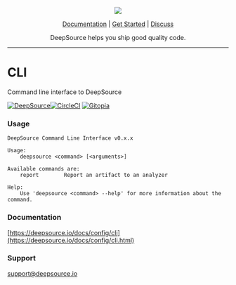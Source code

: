 <p align="center">
  <img src="https://deepsource.io/images/logo-wordmark-dark.svg" />
</p>

<p align="center">
  <a href="https://deepsource.io/docs">Documentation</a> |
  <a href="https://deepsource.io/signup">Get Started</a> |
  <a href="https://discuss.deepsource.io/">Discuss</a>
</p>

<p align="center">
  DeepSource helps you ship good quality code.
</p>

</p>

---

# CLI

Command line interface to DeepSource

[![DeepSource](https://deepsource.io/gh/deepsourcelabs/cli.svg/?label=active+issues&show_trend=true)](https://deepsource.io/gh/deepsourcelabs/cli/?ref=repository-badge)[![CircleCI](https://circleci.com/gh/deepsourcelabs/cli.svg?style=svg)](https://circleci.com/gh/deepsourcelabs/cli)
[![Gitopia](https://img.shields.io/endpoint?style=&url=https://gitopia.org/mirror-badge.json)](https://gitopia.org/#/WU8MwK_wNu7had5xKwuD2dilKn9gzCFH6carv-QmIKs/deepsource-cli)

### Usage

```
DeepSource Command Line Interface v0.x.x

Usage:
    deepsource <command> [<arguments>]

Available commands are:
    report        Report an artifact to an analyzer

Help:
    Use 'deepsource <command> --help' for more information about the command.
```

### Documentation

[https://deepsource.io/docs/config/cli](https://deepsource.io/docs/config/cli.html)

### Support

[support@deepsource.io](mailto:support@deepsource.io)
